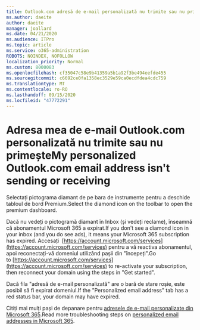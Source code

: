 ```yaml
---
title: Outlook.com adresă de e-mail personalizată nu trimite sau nu primește
ms.author: daeite
author: daeite
manager: joallard
ms.date: 04/21/2020
ms.audience: ITPro
ms.topic: article
ms.service: o365-administration
ROBOTS: NOINDEX, NOFOLLOW
localization_priority: Normal
ms.custom: 8000083
ms.openlocfilehash: cf35047c58e9b41359a5b1a92f3be494eefde455
ms.sourcegitcommit: c6692ce0fa1358ec3529e59ca0ecdfdea4cdc759
ms.translationtype: MT
ms.contentlocale: ro-RO
ms.lasthandoff: 09/15/2020
ms.locfileid: "47772291"
---
```

# <a name="my-personalized-outlookcom-email-address-isnt-sending-or-receiving"></a><span data-ttu-id="036f7-102">Adresa mea de e-mail Outlook.com personalizată nu trimite sau nu primește</span><span class="sxs-lookup"><span data-stu-id="036f7-102">My personalized Outlook.com email address isn't sending or receiving</span></span>

<span data-ttu-id="036f7-103">Selectați pictograma diamant de pe bara de instrumente pentru a deschide tabloul de bord Premium.</span><span class="sxs-lookup"><span data-stu-id="036f7-103">Select the diamond icon on the toolbar to open the premium dashboard.</span></span>

<span data-ttu-id="036f7-104">Dacă nu vedeți o pictogramă diamant în Inbox (și vedeți reclame), înseamnă că abonamentul Microsoft 365 a expirat.</span><span class="sxs-lookup"><span data-stu-id="036f7-104">If you don't see a diamond icon in your inbox (and you do see ads), it means your Microsoft 365 subscription has expired.</span></span> <span data-ttu-id="036f7-105">Accesați  [https://account.microsoft.com/services](https://account.microsoft.com/services) pentru a vă reactiva abonamentul, apoi reconectați-vă domeniul utilizând pașii din "începeți".</span><span class="sxs-lookup"><span data-stu-id="036f7-105">Go to [https://account.microsoft.com/services](https://account.microsoft.com/services) to re-activate your subscription, then reconnect your domain using the steps in "Get started".</span></span>

<span data-ttu-id="036f7-106">Dacă fila "adresă de e-mail personalizată" are o bară de stare roșie, este posibil să fi expirat domeniul.</span><span class="sxs-lookup"><span data-stu-id="036f7-106">If the "Personalized email address" tab has a red status bar, your domain may have expired.</span></span>

<span data-ttu-id="036f7-107">Citiți mai mulți pași de depanare pentru [adresele de e-mail personalizate din Microsoft 365](https://support.office.com/article/75416a58-b225-4c02-8c07-8979403b427b?wt.mc_id=Office_Outlook_com_Alchemy).</span><span class="sxs-lookup"><span data-stu-id="036f7-107">Read more troubleshooting steps on [personalized email addresses in Microsoft 365](https://support.office.com/article/75416a58-b225-4c02-8c07-8979403b427b?wt.mc_id=Office_Outlook_com_Alchemy).</span></span>